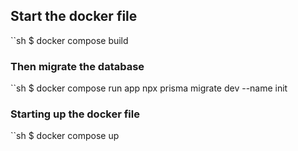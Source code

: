 ## Start the docker file

``sh
$ docker compose build

### Then migrate the database

``sh
$ docker compose run app npx prisma migrate dev --name init

### Starting up the docker file

``sh
$ docker compose up
